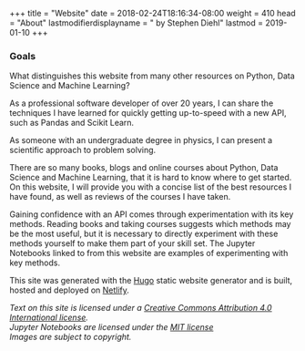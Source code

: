 +++
title = "Website"
date = 2018-02-24T18:16:34-08:00
weight = 410
head = "<label>About</label>"
lastmodifierdisplayname = " by Stephen Diehl"
lastmod = 2019-01-10
+++
### Goals

What distinguishes this website from many other resources on Python, Data Science and Machine Learning?

As a professional software developer of over 20 years, I can share the techniques I have learned for quickly getting up-to-speed with a new API, such as Pandas and Scikit Learn.

As someone with an undergraduate degree in physics, I can present a scientific approach to problem solving.

There are so many books, blogs and online courses about Python, Data Science and Machine Learning, that it is hard to know where to get started.  On this website, I will provide you with a concise list of the best resources I have found, as well as reviews of the courses I have taken.

Gaining confidence with an API comes through experimentation with its key methods.  Reading books and taking courses suggests which methods may be the most useful, but it is necessary to directly experiment with these methods yourself to make them part of your skill set.  The Jupyter Notebooks linked to from this website are examples of experimenting with key methods.

This site was generated with the [Hugo](https://gohugo.io/) static website generator and is built, hosted and deployed on [Netlify](https://www.netlify.com/docs/continuous-deployment/).

*Text on this site is licensed under a [Creative Commons Attribution 4.0 International license](https://creativecommons.org/licenses/by-sa/4.0/). </br>Jupyter Notebooks are licensed under the [MIT license](https://opensource.org/licenses/MIT)</br>Images are subject to copyright.*